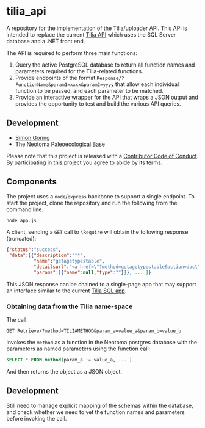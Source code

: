 # tilia_api

A repository for the implementation of the Tilia/uploader API. This API is intended to replace the current [Tilia API](https://tilia.neotomadb.org) which uses the SQL Server database and a .NET front end.

The API is required to perform three main functions:

  1. Query the active PostgreSQL database to return all function names and parameters required for the Tilia-related functions.
  2. Provide endpoints of the format `Response/?FunctionName&param1=xxxx&param2=yyyy` that allow each individual function to be passed, and each parameter to be matched.
  3. Provide an interactive wrapper for the API that wraps a JSON output and provides the opportunity to test and build the various API queries.

## Development

  * [Simon Goring](https://goring.org)
  * The [Neotoma Paleoecological Base](http://neotomadb.org)


Please note that this project is released with a [Contributor Code of Conduct](CODE_OF_CONDUCT.md).  By participating in this project you agree to abide by its terms.

## Components

The project uses a `node`/`express` backbone to support a single endpoint. To start the project, clone the repository and run the following from the command line.

```bash
node app.js
```

A client, sending a `GET` call to `\Require` will obtain the following response (truncated):

```json
{"status":"success",
 "data":[{"description":"**",
          "name":"getagetypestable",
          "detailsurl":"<a href=\"?method=getagetypestable&action=doc\" target=\"_BLANK\">Details</a>",
          "params":[{"name":null,"type":""}]}, ... ]}
```

This JSON response can be chained to a single-page app that may support an interface similar to the current [Tilia SQL app](https://tilia.neotomadb.org/Retrieve/doc2/).

### Obtaining data from the Tilia name-space

The call:

```
GET Retrieve/?method=TILIAMETHOD&param_a=value_a&param_b=value_b
```

Invokes the `method` as a function in the Neotoma postgres database with the parameters as named parameters using the function call:

```sql
SELECT * FROM method(param_a := value_a, ... )
```

And then returns the object as a JSON object.

## Development

Still need to manage explicit mapping of the schemas within the database, and check whether we need to vet the function names and parameters before invoking the call.